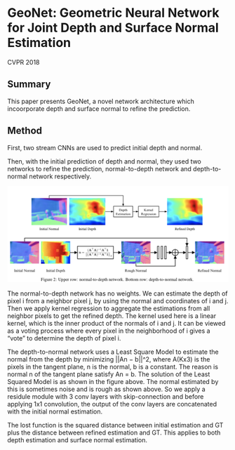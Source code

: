 # GeoNet: Geometric Neural Network for Joint Depth and Surface Normal Estimation

CVPR 2018

## Summary

This paper presents GeoNet, a novel network architecture which incoorporate depth and surface normal to refine the prediction. 

## Method

First, two stream CNNs are used to predict initial depth and normal. 

Then, with the initial prediction of depth and normal, they used two networks to refine the prediction, normal-to-depth network and depth-to-normal network respectively.

![GeoNet](assets/GeoNet.png)

The normal-to-depth network has no weights. We can estimate the depth of pixel i from a neighbor pixel j, by using the normal and coordinates of i and j. Then we apply kernel regression to aggregate the estimations from all neighbor pixels to get the refined depth. The kernel used here is a linear kernel, which is the inner product of the normals of i and j. It can be viewed as a voting process where every pixel in the neighborhood of i gives a “vote” to determine the depth of pixel i.

The depth-to-normal network uses a Least Square Model to estimate the normal from the depth by minimizing ||An − b||^2, where A(Kx3) is the pixels in the tangent plane, n is the normal, b is a constant. The reason is normal n of the tangent plane satisfy An = b. The solution of the Least Squared Model is as shown in the figure above. The normal estimated by this is sometimes noise and is rough as shown above. So we apply a residule module with 3 conv layers with skip-connection and before applying 1x1 convolution, the output of the conv layers are concatenated with the initial normal estimation.

The lost function is the squared distance between initial estimation and GT plus the distance between refined estimation and GT. This applies to both depth estimation and surface normal estimation.
